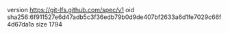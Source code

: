 version https://git-lfs.github.com/spec/v1
oid sha256:6f911527e6d47adb5c3f36edb79b0d9de407bf2633a6d1fe7029c66f4d67da1a
size 1794
